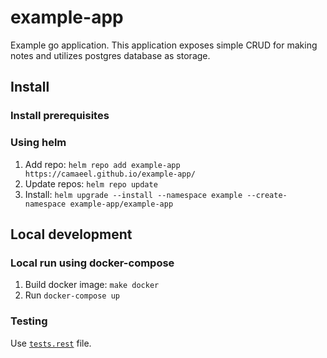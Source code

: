 # example-app

Example go application. This application exposes simple CRUD for making notes and utilizes postgres database as storage. 

## Install

### Install prerequisites

### Using helm

1. Add repo: `helm repo add example-app https://camaeel.github.io/example-app/`
2. Update repos: `helm repo update`
3. Install: `helm upgrade --install --namespace example --create-namespace example-app/example-app`
   
## Local development

### Local run using docker-compose

1. Build docker image: `make docker`
2. Run `docker-compose up`

### Testing

Use [`tests.rest`](./tests.rest) file.
